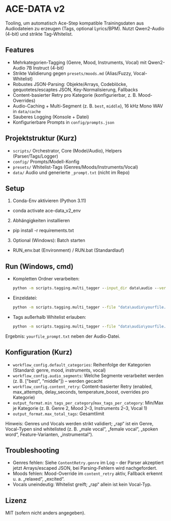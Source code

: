 # ACE-DATA v2

Tooling, um automatisch Ace-Step kompatible Trainingsdaten aus Audiodateien zu erzeugen (Tags, optional Lyrics/BPM). Nutzt Qwen2-Audio (4-bit) und strikte Tag-Whitelist.

## Features
- Mehrkategorien-Tagging (Genre, Mood, Instruments, Vocal) mit Qwen2-Audio 7B Instruct (4-bit)
- Strikte Validierung gegen `presets/moods.md` (Alias/Fuzzy, Vocal-Whitelist)
- Robustes JSON-Parsing: Objekte/Arrays, Codeblöcke, gequotetes/escaptes JSON, Key-Normalisierung, Fallbacks
- Content-basierter Retry pro Kategorie (konfigurierbar, z. B. Mood-Overrides)
- Audio-Caching + Multi-Segment (z. B. `best`, `middle`), 16 kHz Mono WAV in `data/cache`
- Sauberes Logging (Konsole + Datei)
- Konfigurierbare Prompts in `config/prompts.json`

## Projektstruktur (Kurz)
- `scripts/` Orchestrator, Core (Model/Audio), Helpers (Parser/Tags/Logger)
- `config/` Prompts/Modell-Konfig
- `presets/` Whitelist-Tags (Genres/Moods/Instruments/Vocal)
- `data/` Audio und generierte `_prompt.txt` (nicht im Repo)

## Setup
1) Conda-Env aktivieren (Python 3.11)
- conda activate ace-data_v2_env
2) Abhängigkeiten installieren
- pip install -r requirements.txt
3) Optional (Windows): Batch starten
- RUN_env.bat (Environment) / RUN.bat (Standardlauf)

## Run (Windows, cmd)
- Kompletten Ordner verarbeiten:
	```bat
	python -m scripts.tagging.multi_tagger --input_dir data\audio --verbose
	```
- Einzeldatei:
	```bat
	python -m scripts.tagging.multi_tagger --file "data\audio\yourfile.mp3" --verbose
	```
- Tags außerhalb Whitelist erlauben:
	```bat
	python -m scripts.tagging.multi_tagger --file "data\audio\yourfile.mp3" --allow_tag_extras
	```

Ergebnis: `yourfile_prompt.txt` neben der Audio-Datei.

## Konfiguration (Kurz)
- `workflow_config.default_categories`: Reihenfolge der Kategorien (Standard: genre, mood, instruments, vocal)
- `workflow_config.audio_segments`: Welche Segmente verarbeitet werden (z. B. ["best", "middle"]) – werden gecacht
- `workflow_config.content_retry`: Content-basierter Retry (enabled, max_attempts, delay_seconds, temperature_boost, overrides pro Kategorie)
- `output_format.min_tags_per_category`/`max_tags_per_category`: Min/Max je Kategorie (z. B. Genre 2, Mood 2–3, Instruments 2–3, Vocal 1)
- `output_format.max_total_tags`: Gesamtlimit

Hinweis: Genres und Vocals werden strikt validiert; „rap“ ist ein Genre, Vocal-Typen sind whitelisted (z. B. „male vocal“, „female vocal“, „spoken word“, Feature-Varianten, „instrumental“).

## Troubleshooting
- Genres fehlen: Siehe `ContentRetry.genre` im Log – der Parser akzeptiert jetzt Arrays/escaped JSON, bei Parsing-Fehlern wird nachgefordert.
- Moods fehlen: Mood-Override im `content_retry` aktiv, Fallback erkennt u. a. „relaxed“, „excited“.
- Vocals uneindeutig: Whitelist greift; „rap“ allein ist kein Vocal-Typ.

## Lizenz
MIT (sofern nicht anders angegeben).
